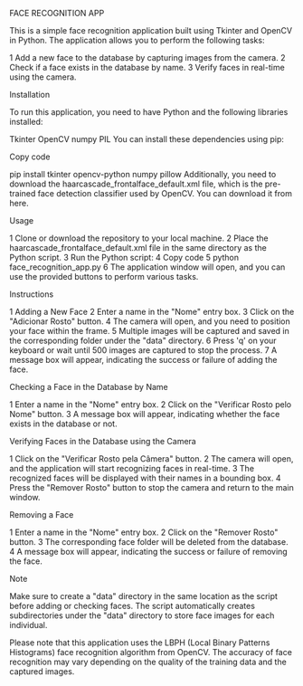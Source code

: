 FACE RECOGNITION APP

This is a simple face recognition application built using Tkinter and OpenCV in Python. The application allows you to perform the following tasks:

1 Add a new face to the database by capturing images from the camera.
2 Check if a face exists in the database by name.
3 Verify faces in real-time using the camera.

Installation

To run this application, you need to have Python and the following libraries installed:

Tkinter
OpenCV
numpy
PIL
You can install these dependencies using pip:

Copy code

pip install tkinter opencv-python numpy pillow
Additionally, you need to download the haarcascade_frontalface_default.xml file, which is the pre-trained face detection classifier used by OpenCV. You can download it from here.

Usage

1 Clone or download the repository to your local machine.
2 Place the haarcascade_frontalface_default.xml file in the same directory as the Python script.
3 Run the Python script:
4 Copy code
5 python face_recognition_app.py
6 The application window will open, and you can use the provided buttons to perform various tasks.

Instructions

1 Adding a New Face
2 Enter a name in the "Nome" entry box.
3 Click on the "Adicionar Rosto" button.
4 The camera will open, and you need to position your face within the frame.
5 Multiple images will be captured and saved in the corresponding folder under the "data" directory.
6 Press 'q' on your keyboard or wait until 500 images are captured to stop the process.
7 A message box will appear, indicating the success or failure of adding the face.

Checking a Face in the Database by Name

1 Enter a name in the "Nome" entry box.
2 Click on the "Verificar Rosto pelo Nome" button.
3 A message box will appear, indicating whether the face exists in the database or not.

Verifying Faces in the Database using the Camera

1 Click on the "Verificar Rosto pela Câmera" button.
2 The camera will open, and the application will start recognizing faces in real-time.
3 The recognized faces will be displayed with their names in a bounding box.
4 Press the "Remover Rosto" button to stop the camera and return to the main window.

Removing a Face

1 Enter a name in the "Nome" entry box.
2 Click on the "Remover Rosto" button.
3 The corresponding face folder will be deleted from the database.
4 A message box will appear, indicating the success or failure of removing the face.

Note

Make sure to create a "data" directory in the same location as the script before adding or checking faces. The script automatically creates subdirectories under the "data" directory to store face images for each individual.

Please note that this application uses the LBPH (Local Binary Patterns Histograms) face recognition algorithm from OpenCV. The accuracy of face recognition may vary depending on the quality of the training data and the captured images.
